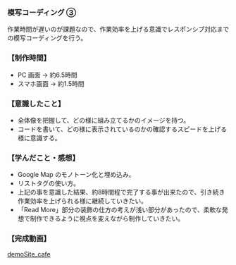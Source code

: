 ### 模写コーディング ③

作業時間が遅いのが課題なので、作業効率を上げる意識でレスポンシブ対応までの模写コーディングを行う。

### 【制作時間】
- PC 画面 → 約6.5時間
- スマホ画面 → 約1.5時間

### 【意識したこと】
- 全体像を把握して、どの様に組み立てるかのイメージを持つ。
- コードを書いて、どの様に表示されているのかの確認するスピードを上げる様に意識する。

### 【学んだこと・感想】
- Google Map のモノトーン化と埋め込み。
- リストタグの使い方。
- 上記の事を意識した結果、約8時間程で完了する事が出来たので、引き続き作業効率を上げられる様に継続していきたい。
- 「Read More」部分の装飾の仕方の考えが浅い部分があったので、柔軟な発想で制作できるように視点を変えながら制作していきたい。

### 【完成動画】

[demoSite_cafe](https://youtu.be/sCIu_w36CoU)

